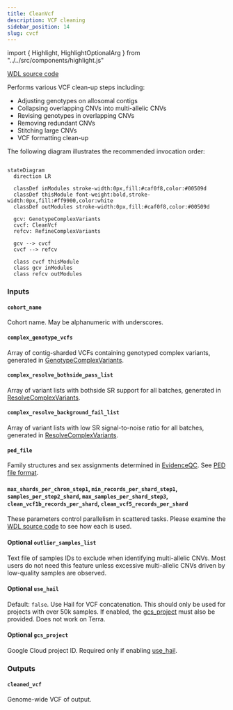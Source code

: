 ```yaml
---
title: CleanVcf
description: VCF cleaning
sidebar_position: 14
slug: cvcf
---
```


import { Highlight, HighlightOptionalArg } from "../../src/components/highlight.js"

[WDL source code](https://github.com/broadinstitute/gatk-sv/blob/main/wdl/CleanVcf.wdl)

Performs various VCF clean-up steps including:

- Adjusting genotypes on allosomal contigs
- Collapsing overlapping CNVs into multi-allelic CNVs
- Revising genotypes in overlapping CNVs
- Removing redundant CNVs
- Stitching large CNVs
- VCF formatting clean-up

The following diagram illustrates the recommended invocation order:

```mermaid

stateDiagram
  direction LR
  
  classDef inModules stroke-width:0px,fill:#caf0f8,color:#00509d
  classDef thisModule font-weight:bold,stroke-width:0px,fill:#ff9900,color:white
  classDef outModules stroke-width:0px,fill:#caf0f8,color:#00509d

  gcv: GenotypeComplexVariants
  cvcf: CleanVcf
  refcv: RefineComplexVariants
  
  gcv --> cvcf
  cvcf --> refcv
  
  class cvcf thisModule
  class gcv inModules
  class refcv outModules
```

### Inputs

#### `cohort_name`
Cohort name. May be alphanumeric with underscores.

#### `complex_genotype_vcfs`
Array of contig-sharded VCFs containing genotyped complex variants, generated in [GenotypeComplexVariants](./gcv#complex_genotype_vcfs).

#### `complex_resolve_bothside_pass_list`
Array of variant lists with bothside SR support for all batches, generated in [ResolveComplexVariants](./rcv#complex_resolve_bothside_pass_list).

#### `complex_resolve_background_fail_list`
Array of variant lists with low SR signal-to-noise ratio for all batches, generated in [ResolveComplexVariants](./rcv#complex_resolve_background_fail_list).

#### `ped_file`
Family structures and sex assignments determined in [EvidenceQC](./eqc). See [PED file format](/docs/gs/inputs#ped-format).

#### `max_shards_per_chrom_step1`, `min_records_per_shard_step1`, `samples_per_step2_shard`, `max_samples_per_shard_step3`, `clean_vcf1b_records_per_shard`, `clean_vcf5_records_per_shard`
These parameters control parallelism in scattered tasks. Please examine the 
[WDL source code](https://github.com/broadinstitute/gatk-sv/blob/main/wdl/CleanVcf.wdl) to see how each is used.

#### <HighlightOptionalArg>Optional</HighlightOptionalArg>  `outlier_samples_list`
Text file of samples IDs to exclude when identifying multi-allelic CNVs. Most users do not need this feature unless 
excessive multi-allelic CNVs driven by low-quality samples are observed.

#### <HighlightOptionalArg>Optional</HighlightOptionalArg> `use_hail`
Default: `false`. Use Hail for VCF concatenation. This should only be used for projects with over 50k samples. If enabled, the
[gcs_project](#optional-gcs_project) must also be provided. Does not work on Terra.

#### <HighlightOptionalArg>Optional</HighlightOptionalArg> `gcs_project`
Google Cloud project ID. Required only if enabling [use_hail](#optional-use_hail).

### Outputs

#### `cleaned_vcf`
Genome-wide VCF of output.


